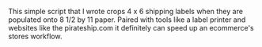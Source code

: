 This simple script that I wrote crops 4 x 6 shipping labels when they are populated onto 8 1/2 by 11 paper. Paired with tools like a label printer and websites like the pirateship.com it definitely can speed up an ecommerce's stores workflow.  